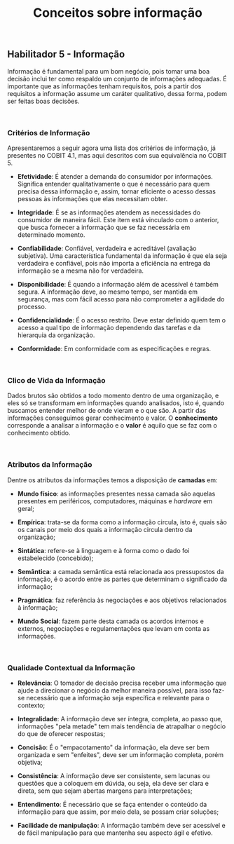 <div align="center">

  # Conceitos sobre informação

</div>

<br>

## Habilitador 5 - Informação

Informação é fundamental para um bom negócio, pois tomar uma boa decisão inclui ter como respaldo um conjunto de informações adequadas. É importante que as informações tenham requisitos, pois a partir dos requisitos a informação assume um caráter qualitativo, dessa forma, podem ser feitas boas decisões.

<br>

### Critérios de Informação

Apresentaremos a seguir agora uma lista dos critérios de informação, já presentes no COBIT 4.1, mas aqui descritos com sua equivalência no COBIT 5.
 
- **Efetividade**:  É atender a demanda do consumidor por informações. Significa entender qualitativamente o que é necessário para quem precisa dessa informação e, assim, tornar eficiente o acesso dessas pessoas às informações que elas necessitam obter.

- **Integridade**: É se as informações atendem as necessidades do consumidor de maneira fácil. Este item está vinculado com o anterior, que busca fornecer a informação que se faz necessária em determinado momento.

- **Confiabilidade**: Confiável, verdadeira e acreditável (avaliação subjetiva). Uma característica fundamental da informação é que ela seja verdadeira e confiável, pois não importa a eficiência na entrega da informação se a mesma não for verdadeira.

- **Disponibilidade**: É quando a informação além de acessível é também segura. A informação deve, ao mesmo tempo, ser mantida em segurança, mas com fácil acesso para não comprometer a agilidade do processo.

- **Confidencialidade**: É o acesso restrito. Deve estar definido quem tem o acesso a qual tipo de informação dependendo das tarefas e da hierarquia da organização.

- **Conformidade**: Em conformidade com as especificações e regras.

<br>

### Clico de Vida da Informação

Dados brutos são obtidos a todo momento dentro de uma organização, e eles só se transformam em informações quando analisados, isto é, quando buscamos entender melhor de onde vieram e o que são. A partir das informações conseguimos gerar conhecimento e valor. O **conhecimento** corresponde a analisar a informação e o **valor** é aquilo que se faz com o conhecimento obtido.

<br>

### Atributos da Informação

 Dentre os atributos da informações temos a disposição de **camadas** em:

 - **Mundo físico**: as informações presentes nessa camada são aquelas presentes em periféricos, computadores, máquinas e *hardware* em geral;

 - **Empírica**: trata-se da forma como a informação circula, isto é, quais são os canais por meio dos quais a informação circula dentro da organização;

 - **Sintática**: refere-se à linguagem e à forma como o dado foi estabelecido (concebido);

 - **Semântica**: a camada semântica está relacionada aos pressupostos da informação, é o acordo entre as partes que determinam o significado da informação;

 - **Pragmática**: faz referência às negociações e aos objetivos relacionados à informação;

 - **Mundo Social**: fazem parte desta camada os acordos internos e externos, negociações e regulamentações que levam em conta as informações.

<br>

### Qualidade Contextual da Informação

 - **Relevância**: O tomador de decisão precisa receber uma informação que ajude a direcionar o negócio da melhor maneira possível, para isso faz-se necessário que a informação seja específica e relevante para o contexto;

 - **Integralidade**: A informação deve ser íntegra, completa, ao passo que, informações "pela metade" tem mais tendência de atrapalhar o negócio do que de oferecer respostas;

 - **Concisão**: É o "empacotamento" da informação, ela deve ser bem organizada e sem "enfeites", deve ser um informação completa, porém objetiva;

 - **Consistência**: A informação deve ser consistente, sem lacunas ou questões que a coloquem em dúvida, ou seja, ela deve ser clara e direta, sem que sejam abertas margens para interpretações;

 - **Entendimento**: É necessário que se faça entender o conteúdo da informação para que assim, por meio dela, se possam criar soluções;

 - **Facilidade de manipulação**: A informação também deve ser acessível e de fácil manipulação para que mantenha seu aspecto ágil e efetivo.